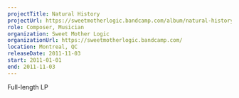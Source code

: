 ```yaml
---
projectTitle: Natural History
projectUrl: https://sweetmotherlogic.bandcamp.com/album/natural-history
role: Composer, Musician
organization: Sweet Mother Logic
organizationUrl: https://sweetmotherlogic.bandcamp.com/
location: Montreal, QC
releaseDate: 2011-11-03
start: 2011-01-01
end: 2011-11-03
---
```


Full-length LP
